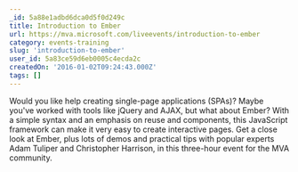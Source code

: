```yaml
---
_id: 5a88e1adbd6dca0d5f0d249c
title: Introduction to Ember
url: https://mva.microsoft.com/liveevents/introduction-to-ember
category: events-training
slug: 'introduction-to-ember'
user_id: 5a83ce59d6eb0005c4ecda2c
createdOn: '2016-01-02T09:24:43.000Z'
tags: []
---
```


Would you like help creating single-page applications (SPAs)? Maybe you've worked with tools like jQuery and AJAX, but what about Ember? With a simple syntax and an emphasis on reuse and components, this JavaScript framework can make it very easy to create interactive pages. Get a close look at Ember, plus lots of demos and practical tips with popular experts Adam Tuliper and Christopher Harrison, in this three-hour event for the MVA community.
